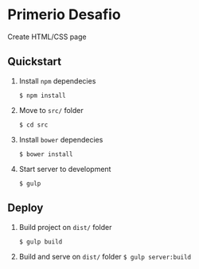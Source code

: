 # Primerio Desafio
Create HTML/CSS page

## Quickstart

1. Install `npm` dependecies

    `$ npm install`

2. Move to `src/` folder

    `$ cd src`

3. Install `bower` dependecies

    `$ bower install`

4. Start server to development

    `$ gulp`


## Deploy

1. Build project on `dist/` folder

    `$ gulp build`

2. Build and serve on `dist/` folder
    `$ gulp server:build`